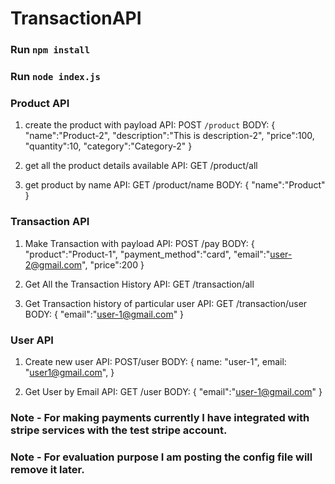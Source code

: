 # TransactionAPI

### Run `npm install`

### Run `node index.js`

### Product API
1. create the product with payload
API:  POST `/product` 
BODY: {
          "name":"Product-2",
          "description":"This is description-2",
          "price":100,
          "quantity":10,
          "category":"Category-2"
      }
      
2. get all the product details available
API: GET /product/all

3. get product by name
API: GET /product/name
BODY: {
          "name":"Product"
      }
      
### Transaction API
1. Make Transaction with payload
API:    POST /pay
BODY:   {
            "product":"Product-1",
            "payment_method":"card",
            "email":"user-2@gmail.com",
            "price":200
        }
         
2. Get All the Transaction History
API: GET /transaction/all

3. Get Transaction history of particular user
API:    GET /transaction/user
BODY:   {
            "email":"user-1@gmail.com"
        }
        
        
### User API

1. Create new user
API:    POST/user
BODY:   {
          name: "user-1",
          email: "user1@gmail.com",
        }
        
        
2. Get User by Email
API:  GET /user
BODY: {
          "email":"user-1@gmail.com"
      }



### Note - For making payments currently I have integrated with stripe services with the test stripe account.
### Note - For evaluation purpose I am posting the config file will remove it later.
